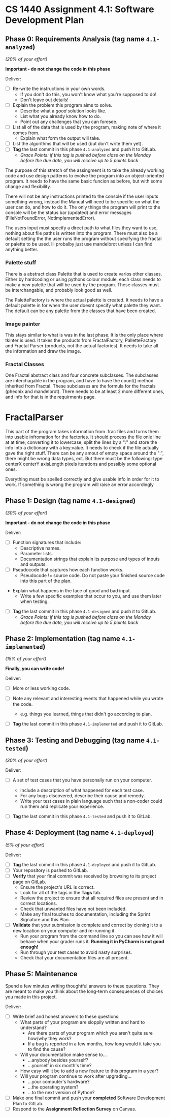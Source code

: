 # CS 1440 Assignment 4.1: Software Development Plan

## Phase 0: Requirements Analysis (tag name `4.1-analyzed`)
*(20% of your effort)*

**Important - do not change the code in this phase**

Deliver:

*   [ ] Re-write the instructions in your own words.
    *   If you don't do this, you won't know what you're supposed to do!
    *   Don't leave out details!
*   [ ] Explain the problem this program aims to solve.
    *   Describe what a *good* solution looks like.
    *   List what you already know how to do.
    *   Point out any challenges that you can foresee.
*   [ ] List all of the data that is used by the program, making note of where it comes from.
    *   Explain what form the output will take.
*   [ ] List the algorithms that will be used (but don't write them yet).
*   [ ] **Tag** the last commit in this phase `4.1-analyzed` and push it to GitLab.
    *   *Grace Points: if this tag is pushed before class on the Monday before the due date, you will receive up to 5 points back*

The purpose of this stretch of the assingment is to take the already working code and use design 
patterns to evolve the program into an object-oriented program. It needs to have the same basic funcion
as before, but with some change and flexibility.

There will not be any instructions printed to the console if the user inputs something wrong, instead
the Manual will need to be specific on what the user can do, and how to do it. The only things the
program will print to the console will be the status bar (updated) and error messages (FileNotFoundError, 
NotImplementedError).

The users input must specify a direct path to what files they want to use, nothing about file paths
is written into the program. There must also be a default setting the the user runs the program without
specifying the fractal or palette to be used. Ill probalby just use mandelbrot unless I can find anything
better.

### Palette stuff

There is a abstract class Palette that is used to create varios other classes. Either by hardcoding
or using pythons colour module, each class needs to make a new palette that will be used by the program.
These classes must be interchangable, and probably look good as well.

The PaletteFactory is where the actual palette is created. It needs to have a default palette in 
for when the user doesnt specify what palette they want. The default can be any palette from the
classes that have been created.

### Image painter

This stays similar to what is was in the last phase. It is the only place where tkinter is used. 
It takes the products from FractalFactory, PalletteFactory and Fractal Parser (products, not the
actual factories). It needs to take all the information and draw the image.

### Fractal Classes

One Fractal abstract class and four concrete subclasses. The subclasses are interchagable in the 
program, and have to have the count() method inherited from Fractal. These subclasses are the formula
for the fractals (pheonix and mandelbrot). There needs to be at least 2 more different ones, and 
info for that is in the requirments page.

# FractalParser

This part of the program takes information from .frac files and turns them into usable infromation
for the factories. It should process the file onle line at at time, converting it to lowercase, split
the lines by a ":" and store the info into a dictionary with a key:value. It needs to check if 
the file actually gave the right stuff. There can be any amout of empty space around the ":", there might
be wrong data types, ect. But there must be the following: type centerX centerY axisLength pixels iterations
and possibly some optional ones.

Everything must be spelled correctly and give usable info in order for it to work. If something is 
wrong the program will raise an error accordingly

 
## Phase 1: Design (tag name `4.1-designed`)
*(30% of your effort)*

**Important - do not change the code in this phase**

Deliver:

*   [ ] Function signatures that include:
    *   Descriptive names.
    *   Parameter lists.
    *   Documentation strings that explain its purpose and types of inputs and outputs.
*   [ ] Pseudocode that captures how each function works.
    *   Pseudocode != source code.  Do not paste your finished source code into this part of the plan.
*   Explain what happens in the face of good and bad input.
    *   Write a few specific examples that occur to you, and use them later when testing.
*   [ ] **Tag** the last commit in this phase `4.1-designed` and push it to GitLab.
    *   *Grace Points: if this tag is pushed before class on the Monday before the due date, you will receive up to 5 points back*


## Phase 2: Implementation (tag name `4.1-implemented`)
*(15% of your effort)*

**Finally, you can write code!**

Deliver:

*   [ ] More or less working code.
*   [ ] Note any relevant and interesting events that happened while you wrote the code.
    *   e.g. things you learned, things that didn't go according to plan.
*   [ ] **Tag** the last commit in this phase `4.1-implemented` and push it to GitLab.


## Phase 3: Testing and Debugging (tag name `4.1-tested`)
*(30% of your effort)*

Deliver:

*   [ ] A set of test cases that you have personally run on your computer.
    *   Include a description of what happened for each test case.
    *   For any bugs discovered, describe their cause and remedy.
    *   Write your test cases in plain language such that a non-coder could run them and replicate your experience.
*   [ ] **Tag** the last commit in this phase `4.1-tested` and push it to GitLab.


## Phase 4: Deployment (tag name `4.1-deployed`)
*(5% of your effort)*

Deliver:

*   [ ] **Tag** the last commit in this phase `4.1-deployed` and push it to GitLab.
*   [ ] Your repository is pushed to GitLab.
*   [ ] **Verify** that your final commit was received by browsing to its project page on GitLab.
    *   Ensure the project's URL is correct.
    *   Look for all of the tags in the **Tags** tab.
    *   Review the project to ensure that all required files are present and in correct locations.
    *   Check that unwanted files have not been included.
    *   Make any final touches to documentation, including the Sprint Signature and this Plan.
*   [ ] **Validate** that your submission is complete and correct by cloning it to a new location on your computer and re-running it.
	*	Run your program from the command line so you can see how it will behave when your grader runs it.  **Running it in PyCharm is not good enough!**
    *   Run through your test cases to avoid nasty surprises.
    *   Check that your documentation files are all present.


## Phase 5: Maintenance

Spend a few minutes writing thoughtful answers to these questions.  They are meant to make you think about the long-term consequences of choices you made in this project.

Deliver:

*   [ ] Write brief and honest answers to these questions:
    *   What parts of your program are sloppily written and hard to understand?
        *   Are there parts of your program which you aren't quite sure how/why they work?
        *   If a bug is reported in a few months, how long would it take you to find the cause?
    *   Will your documentation make sense to...
        *   ...anybody besides yourself?
        *   ...yourself in six month's time?
    *   How easy will it be to add a new feature to this program in a year?
    *   Will your program continue to work after upgrading...
        *   ...your computer's hardware?
        *   ...the operating system?
        *   ...to the next version of Python?
*   [ ] Make one final commit and push your **completed** Software Development Plan to GitLab.
*   [ ] Respond to the **Assignment Reflection Survey** on Canvas.
